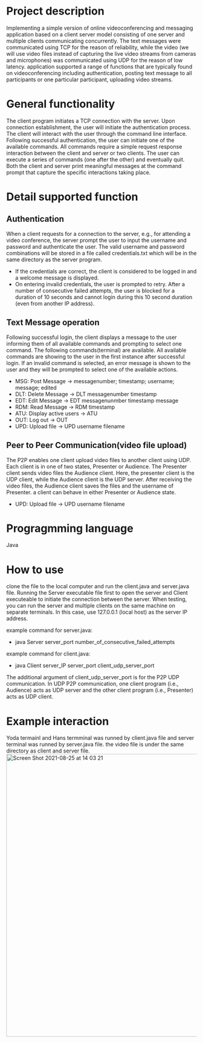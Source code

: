 # Project description

Implementing a simple version of online videoconferencing and messaging application based on a client server model consisting of one server and multiple clients communicating concurrently. The text messages were communicated using TCP for the reason of reliability, while the video (we will use video files instead of capturing the live video streams from cameras and microphones) was communicated using UDP for the reason of low latency. application supported a range of functions that are typically found on videoconferencing including authentication, posting text message to all participants or one particular participant, uploading video streams.

# General functionality

The client program initiates a TCP connection with the server. Upon connection establishment, the user will initiate the authentication process. The client will interact with the user through the command line interface. Following successful authentication, the user can initiate one of the available commands. All commands require a simple request response interaction between the client and server or two clients. The user can execute a series of commands (one after the other) and eventually quit. Both the client and server print meaningful messages at the command prompt that capture the specific interactions taking place.

# Detail supported function
## Authentication
When a client requests for a connection to the server, e.g., for attending a video conference, the server prompt the user to input the username and password and authenticate the user. The valid username and password combinations will be stored in a file called credentials.txt which will be in the same directory as the server program.
* If the credentials are correct, the client is considered to be logged in and a welcome message is displayed.
* On entering invalid credentials, the user is prompted to retry. After a number of consecutive failed attempts, the user is blocked for a duration of 10 seconds and cannot login during this 10 second duration (even from another IP address).

## Text Message operation
Following successful login, the client displays a message to the user informing them of all available commands and prompting to select one command. The following commands(terminal) are available. All available commands are showing to the user in the first instance after successful login. If an invalid command is selected, an error message is shown to the user and they will be prompted to select one of the available actions.

* MSG: Post Message -> messagenumber; timestamp; username; message; edited
* DLT: Delete Message -> DLT messagenumber timestamp
* EDT: Edit Message -> EDT messagenunmber timestamp message
* RDM: Read Message -> RDM timestamp
* ATU: Display active users -> ATU
* OUT: Log out -> OUT
* UPD: Upload file -> UPD username filename

## Peer to Peer Communication(video file upload)
The P2P enables one client upload video files to another client using UDP. Each client is in one of two states, Presenter or Audience. The Presenter client sends video files the Audience client. Here, the presenter client is the UDP client, while the Audience client is the UDP server. After receiving the video files, the Audience client saves the files and the username of Presenter. a client can behave in either Presenter or Audience state.

* UPD: Upload file -> UPD username filename

# Progragmming language
Java

# How to use
clone the file to the local computer and run the client.java and server.java file. Running the Server executable file first to open the server and Client executeable to initiate the connection between the server. When testing, you can run the server and multiple clients on the same machine on separate terminals. In this case, use 127.0.0.1 (local host) as the server IP address. 

example command for server.java:
* java Server server_port number_of_consecutive_failed_attempts

example command for client.java:
* java Client server_IP server_port client_udp_server_port

The additional argument of client_udp_server_port is for the P2P UDP communication. In UDP P2P communication, one client program (i.e., Audience) acts as UDP server and the other client program (i.e., Presenter) acts as UDP client.

# Example interaction
Yoda termainl and Hans termminal was runned by client.java file and server terminal was runned by server.java file. the video file is under the same directory as client and server file.
<img width="746" alt="Screen Shot 2021-08-25 at 14 03 21" src="https://user-images.githubusercontent.com/58925650/130724625-d15f32c6-6862-4173-9dd0-55ab7cde19d3.png">


